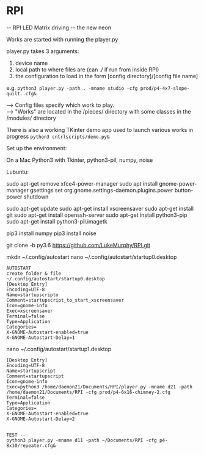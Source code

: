 # RPI

--
RPI LED Matrix driving -- the new neon


Works are started with running the player.py 

player.py takes 3 arguments:

1. device name
2. local path to where files are (can ./ if run from inside RPI)
3. the configuration to load in the form [config directory]/[config file name]

e.g. 
```python3 player.py -path . -mname studio -cfg prod/p4-4x7-slope-quilt..cfg&```



--> Config files specify which work to play. <br>
--> "Works" are located in the /pieces/ directory with some classes in the /modules/ directory

There is also a working TKinter demo app used to launch various works in progress
```python3 cntrlscripts/demo.py&```


Set up the environment:

On a Mac
Python3 with Tkinter, python3-pil, numpy, noise



Lubuntu:

sudo apt-get remove xfce4-power-manager
sudo apt install gnome-power-manager
gsettings set org.gnome.settings-daemon.plugins.power button-power shutdown

sudo apt-get update
sudo apt-get install xscreensaver
sudo apt-get install git
sudo apt-get install openssh-server
sudo apt-get install python3-pip
sudo apt-get install python3-pil.imagetk

pip3 install numpy
pip3 install noise

git clone -b py3.6 https://github.com/LukeMurphy/RPI.git

mkdir ~/.config/autostart
nano ~/.config/autostart/startup0.desktop

```
AUTOSTART
create folder & file
~/.config/autostart/startup0.desktop
[Desktop Entry]
Encoding=UTF-8
Name=startupscripto
Comment=startupscript_to_start_xscreensaver
Icon=gnome-info
Exec=xscreensaver
Terminal=false
Type=Application
Categories=
X-GNOME-Autostart-enabled=true
X-GNOME-Autostart-Delay=1
```

nano ~/.config/autostart/startup1.desktop
```
[Desktop Entry]
Encoding=UTF-8
Name=startupscript
Comment=startupscript
Icon=gnome-info
Exec=python3 /home/daemon21/Documents/RPI/player.py -mname d21 -path /home/daemon21/Documents/RPI -cfg prod/p4-6x16-chimney-2.cfg
Terminal=false
Type=Application
Categories=
X-GNOME-Autostart-enabled=true
X-GNOME-Autostart-Delay=2
```
``` 

TEST --
python3 player.py -mname d11 -path ~/Documents/RPI -cfg p4-8x10/repeater.cfg&



